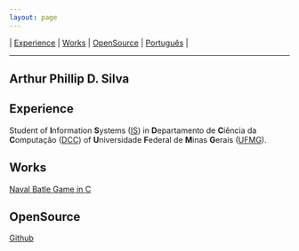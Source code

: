 ```yaml
---
layout: page
---
```

| [Experience](#experience) | [Works](#works) | [OpenSource](#opensource) | [Português](index.md) |
- - -

## **Art**hur **Phil**lip D. Silva

## Experience

Student of **I**nformation **S**ystems ([IS](http://dcc.ufmg.br/dcc/?q=en/node/353)) in **D**epartamento de **C**iência da **C**omputação ([DCC](http://dcc.ufmg.br/dcc/?q=en)) of **U**niversidade **F**ederal de **M**inas **G**erais ([UFMG](https://www.ufmg.br/)).

## Works
[Naval Batle Game in C](https://github.com/artphil7/naval_batle_game)

## OpenSource
[Github](https://github.com/artphil7)
